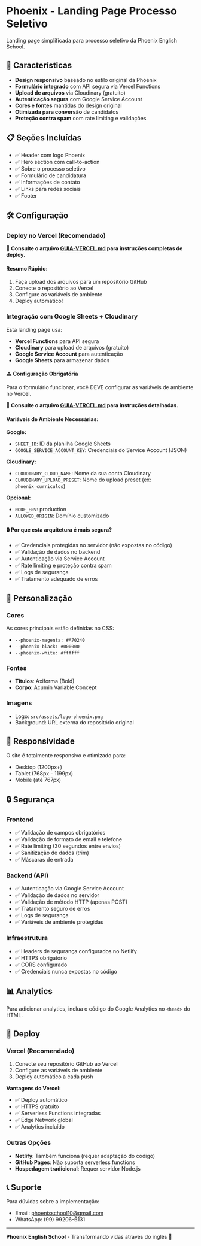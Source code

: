 # Phoenix - Landing Page Processo Seletivo

Landing page simplificada para processo seletivo da Phoenix English School.

## 🚀 Características

- **Design responsivo** baseado no estilo original da Phoenix
- **Formulário integrado** com API segura via Vercel Functions
- **Upload de arquivos** via Cloudinary (gratuito)
- **Autenticação segura** com Google Service Account
- **Cores e fontes** mantidas do design original
- **Otimizada para conversão** de candidatos
- **Proteção contra spam** com rate limiting e validações

## 📋 Seções Incluídas

- ✅ Header com logo Phoenix
- ✅ Hero section com call-to-action
- ✅ Sobre o processo seletivo
- ✅ Formulário de candidatura
- ✅ Informações de contato
- ✅ Links para redes sociais
- ✅ Footer

## 🛠️ Configuração

### Deploy no Vercel (Recomendado)

**📖 Consulte o arquivo [GUIA-VERCEL.md](GUIA-VERCEL.md) para instruções completas de deploy.**

#### Resumo Rápido:

1. Faça upload dos arquivos para um repositório GitHub
2. Conecte o repositório ao Vercel
3. Configure as variáveis de ambiente
4. Deploy automático!

### Integração com Google Sheets + Cloudinary

Esta landing page usa:
- **Vercel Functions** para API segura
- **Cloudinary** para upload de arquivos (gratuito)
- **Google Service Account** para autenticação
- **Google Sheets** para armazenar dados

#### ⚠️ Configuração Obrigatória

Para o formulário funcionar, você DEVE configurar as variáveis de ambiente no Vercel.

**📖 Consulte o arquivo [GUIA-VERCEL.md](GUIA-VERCEL.md) para instruções detalhadas.**

#### Variáveis de Ambiente Necessárias:

**Google:**
- `SHEET_ID`: ID da planilha Google Sheets
- `GOOGLE_SERVICE_ACCOUNT_KEY`: Credenciais do Service Account (JSON)

**Cloudinary:**
- `CLOUDINARY_CLOUD_NAME`: Nome da sua conta Cloudinary
- `CLOUDINARY_UPLOAD_PRESET`: Nome do upload preset (ex: `phoenix_curriculos`)

**Opcional:**
- `NODE_ENV`: production
- `ALLOWED_ORIGIN`: Domínio customizado

#### 🔒 Por que esta arquitetura é mais segura?

- ✅ Credenciais protegidas no servidor (não expostas no código)
- ✅ Validação de dados no backend
- ✅ Autenticação via Service Account
- ✅ Rate limiting e proteção contra spam
- ✅ Logs de segurança
- ✅ Tratamento adequado de erros

## 🎨 Personalização

### Cores
As cores principais estão definidas no CSS:
- `--phoenix-magenta: #A70240`
- `--phoenix-black: #000000`
- `--phoenix-white: #ffffff`

### Fontes
- **Títulos**: Axiforma (Bold)
- **Corpo**: Acumin Variable Concept

### Imagens
- Logo: `src/assets/logo-phoenix.png`
- Background: URL externa do repositório original

## 📱 Responsividade

O site é totalmente responsivo e otimizado para:
- Desktop (1200px+)
- Tablet (768px - 1199px)
- Mobile (até 767px)

## 🔒 Segurança

### Frontend
- ✅ Validação de campos obrigatórios
- ✅ Validação de formato de email e telefone
- ✅ Rate limiting (30 segundos entre envios)
- ✅ Sanitização de dados (trim)
- ✅ Máscaras de entrada

### Backend (API)
- ✅ Autenticação via Google Service Account
- ✅ Validação de dados no servidor
- ✅ Validação de método HTTP (apenas POST)
- ✅ Tratamento seguro de erros
- ✅ Logs de segurança
- ✅ Variáveis de ambiente protegidas

### Infraestrutura
- ✅ Headers de segurança configurados no Netlify
- ✅ HTTPS obrigatório
- ✅ CORS configurado
- ✅ Credenciais nunca expostas no código

## 📊 Analytics

Para adicionar analytics, inclua o código do Google Analytics no `<head>` do HTML.

## 🚀 Deploy

### Vercel (Recomendado)

1. Conecte seu repositório GitHub ao Vercel
2. Configure as variáveis de ambiente
3. Deploy automático a cada push

**Vantagens do Vercel:**
- ✅ Deploy automático
- ✅ HTTPS gratuito
- ✅ Serverless Functions integradas
- ✅ Edge Network global
- ✅ Analytics incluído

### Outras Opções

- **Netlify**: Também funciona (requer adaptação do código)
- **GitHub Pages**: Não suporta serverless functions
- **Hospedagem tradicional**: Requer servidor Node.js

## 📞 Suporte

Para dúvidas sobre a implementação:
- Email: phoenixschool10@gmail.com
- WhatsApp: (99) 99206-6131

---

**Phoenix English School** - Transformando vidas através do inglês 🚀
